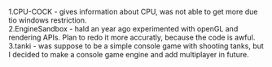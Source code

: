 1.CPU-COCK - gives information about CPU, was not able to get more due tio windows restriction.<br>
2.EngineSandbox - hald an year ago experimented with openGL and rendering APIs. Plan to redo it more accuratly, because the code is awful.<br>
3.tanki - was suppose to be a simple console game with shooting tanks, but I decided to make a console game engine and add multiplayer in future. <br>

